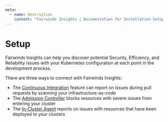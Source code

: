 ```yaml
---
meta:
  - name: description
    content: "Fairwinds Insights | Documentation for Installation Setup. "
---
```

# Setup

Fairwinds Insights can help you discover potential Security, Efficiency, and Reliability
issues with your Kubernetes configuration at each point in the development process.

There are three ways to connect with Fairwinds Insights:
* The [Continuous Integration](/run/ci/about) feature can report on issues during pull requests by scanning your infrastructure-as-code
* The [Admission Controller](/run/admission/about) blocks resources with severe issues from entering your cluster
* The [In-Cluster Agent](/run/agent/about) reports on issues with resources that have been deployed to your clusters
